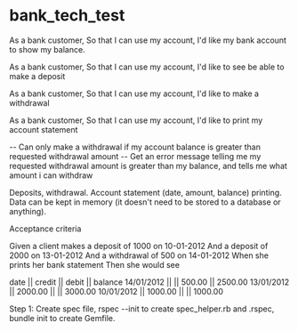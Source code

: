 # bank_tech_test
As a bank customer,
So that I can use my account,
I'd like my bank account to show my balance.

As a bank customer,
So that I can use my account,
I'd like to see be able to make a deposit

As a bank customer,
So that I can use my account,
I'd like to make a withdrawal

As a bank customer,
So that I can use my account,
I'd like to print my account statement

-- Can only make a withdrawal if my account balance is greater than requested withdrawal amount
-- Get an error message telling me my requested withdrawal amount is greater than my balance, and tells me what amount i can withdraw

Deposits, withdrawal.
Account statement (date, amount, balance) printing.
Data can be kept in memory (it doesn't need to be stored to a database or anything).

Acceptance criteria

Given a client makes a deposit of 1000 on 10-01-2012
And a deposit of 2000 on 13-01-2012
And a withdrawal of 500 on 14-01-2012
When she prints her bank statement
Then she would see

date || credit || debit || balance
14/01/2012 || || 500.00 || 2500.00
13/01/2012 || 2000.00 || || 3000.00
10/01/2012 || 1000.00 || || 1000.00

Step 1: Create spec file, rspec --init to create spec_helper.rb and .rspec, bundle init to create Gemfile. 